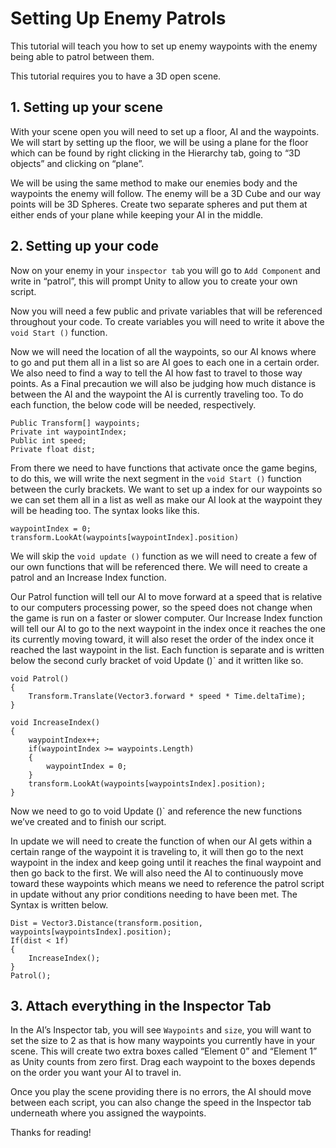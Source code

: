 # Setting Up Enemy Patrols

This tutorial will teach you how to set up enemy waypoints with the enemy being able to patrol between them.

This tutorial requires you to have a 3D open scene.


## 1. Setting up your scene

With your scene open you will need to set up a floor, AI and the waypoints. 
We will start by setting up the floor, we will be using a plane for the floor which can be found by right clicking in the Hierarchy tab, going to “3D objects” and clicking on “plane”.

We will be using the same method to make our enemies body and the waypoints the enemy will follow. The enemy will be a 3D Cube and our way points will be 3D Spheres.
Create two separate spheres and put them at either ends of your plane while keeping your AI in the middle.


## 2. Setting up your code


Now on your enemy in your `inspector tab` you will go to `Add Component` and write in “patrol”, this will prompt Unity to allow you to create your own script.

Now you will need a few public and private variables that will be referenced throughout your code.
To create variables you will need to write it above the `void Start ()` function.

Now we will need the location of all the waypoints, so our AI knows where to go and put them all in a list so are AI goes to each one in a certain order. We also need to find a way to tell the AI how fast to travel to those way points. As a Final precaution we will also be judging how much distance is between the AI and the waypoint the AI is currently traveling too. To do each function, the below code will be needed, respectively.

```
Public Transform[] waypoints;
Private int waypointIndex;
Public int speed;
Private float dist;
```

From there we need to have functions that activate once the game begins, to do this, we will write the next segment in the `void Start ()` function between the curly brackets.
We want to set up a index for our waypoints so we can set them all in a list as well as make our AI look at the waypoint they will be heading too.
The syntax looks like this.
```
waypointIndex = 0;
transform.LookAt(waypoints[waypointIndex].position)
```

We will skip the `void update ()` function as we will need to create a few of our own functions that will be referenced there. We will need to create a patrol and an Increase Index function.

Our Patrol function will tell our AI to move forward at a speed that is relative to our computers processing power, so the speed does not change when the game is run on a faster or slower computer. 
Our Increase Index function will tell our AI to go to the next waypoint in the index once it reaches the one its currently moving toward, it will also reset the order of the index once it reached the last waypoint in the list.
Each function is separate and is written below the second curly bracket of void Update ()` and it written like so.

```
void Patrol()
{
	Transform.Translate(Vector3.forward * speed * Time.deltaTime);
}

void IncreaseIndex()
{
	waypointIndex++;
	if(waypointIndex >= waypoints.Length)
	{
		waypointIndex = 0;
	}
	transform.LookAt(waypoints[waypointsIndex].position);
}
```

Now we need to go to void Update ()` and reference the new functions we’ve created and to finish our script.

In update we will need to create the function of when our AI gets within a certain range of the waypoint it is traveling to, it will then go to the next waypoint in the index and keep going until it reaches the final waypoint and then go back to the first. 
We will also need the AI to continuously move toward these waypoints which means we need to reference the patrol script in update without any prior conditions needing to have been met.
The Syntax is written below.

```
Dist = Vector3.Distance(transform.position, waypoints[waypointsIndex].position);
If(dist < 1f)
{
	IncreaseIndex();
}
Patrol();
```


## 3. Attach everything in the Inspector Tab

In the AI’s Inspector tab, you will see `Waypoints` and `size`, you will want to set the size to 2 as that is how many waypoints you currently have in your scene. This will create two extra boxes called “Element 0” and “Element 1” as Unity counts from zero first. 
Drag each waypoint to the boxes depends on the order you want your AI to travel in.

Once you play the scene providing there is no errors, the AI should move between each script, you can also change the speed in the Inspector tab underneath where you assigned the waypoints.

Thanks for reading!
